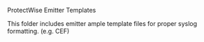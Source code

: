 ProtectWise Emitter Templates

This folder includes emitter ample template files for proper syslog formatting. (e.g. CEF)
